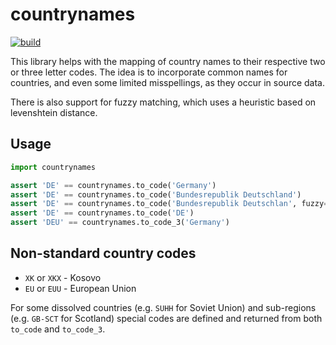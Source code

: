# countrynames

[![build](https://github.com/opensanctions/countrynames/actions/workflows/build.yml/badge.svg)](https://github.com/opensanctions/countrynames/actions/workflows/build.yml)

This library helps with the mapping of country names to their respective
two or three letter codes. The idea is
to incorporate common names for countries, and even some limited misspellings,
as they occur in source data.

There is also support for fuzzy matching, which uses a heuristic based on levenshtein distance.

## Usage

```python
import countrynames

assert 'DE' == countrynames.to_code('Germany')
assert 'DE' == countrynames.to_code('Bundesrepublik Deutschland')
assert 'DE' == countrynames.to_code('Bundesrepublik Deutschlan', fuzzy=True)
assert 'DE' == countrynames.to_code('DE')
assert 'DEU' == countrynames.to_code_3('Germany')
```

## Non-standard country codes

* ``XK`` or ``XKX`` - Kosovo
* ``EU`` or ``EUU`` - European Union

For some dissolved countries (e.g. `SUHH` for Soviet Union) and sub-regions
(e.g. `GB-SCT` for Scotland) special codes are defined and returned from both
`to_code` and `to_code_3`.
